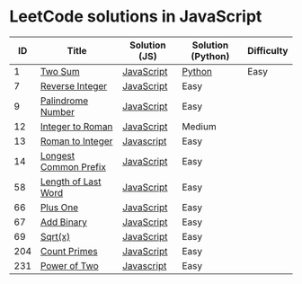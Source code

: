 # LeetCode solutions in JavaScript


| ID | Title | Solution (JS) | Solution (Python) | Difficulty |
| --- | --- | --- | --- | --- |
| 1 | [Two Sum](https://leetcode.com/problems/two-sum/) | [JavaScript](https://github.com/saqib40/LeetCode/blob/main/Solutions/1.js) | [Python]() | Easy |
| 7 | [Reverse Integer](https://leetcode.com/problems/reverse-integer/) | [JavaScript](https://github.com/saqib40/LeetCode/blob/main/Solutions/7.js) | Easy |
| 9 | [Palindrome Number](https://leetcode.com/problems/palindrome-number/) | [JavaScript](https://github.com/saqib40/LeetCode/blob/main/Solutions/9.js) | Easy |
| 12 | [Integer to Roman](https://leetcode.com/problems/integer-to-roman/) | [JavaScript](https://github.com/saqib40/LeetCode/blob/main/Solutions/12.js) | Medium |
| 13 | [Roman to Integer](https://leetcode.com/problems/roman-to-integer/) | [Javascript](https://github.com/saqib40/LeetCode/blob/main/Solutions/13.js) | Easy |
| 14 | [Longest Common Prefix](https://leetcode.com/problems/longest-common-prefix/) | [JavaScript](https://github.com/saqib40/LeetCode/blob/main/Solutions/14.js) | Easy |
| 58 | [Length of Last Word](https://leetcode.com/problems/length-of-last-word/) | [JavaScript](https://github.com/saqib40/LeetCode/blob/main/Solutions/58.js) | Easy |
| 66 | [Plus One](https://leetcode.com/problems/plus-one/) | [JavaScript](https://github.com/saqib40/LeetCode/blob/main/Solutions/66.js) | Easy |
| 67 | [Add Binary](https://leetcode.com/problems/add-binary/) | [JavaScript](https://github.com/saqib40/LeetCode/blob/main/Solutions/67.js) | Easy |
| 69 | [Sqrt(x)](https://leetcode.com/problems/sqrtx/) | [JavaScript](https://github.com/saqib40/LeetCode/blob/main/Solutions/69.js) | Easy |
| 204 | [Count Primes](https://leetcode.com/problems/count-primes/) | [JavaScript](https://github.com/saqib40/LeetCode/blob/main/Solutions/204.js) | Easy |
| 231 | [Power of Two](https://leetcode.com/problems/power-of-two/) | [Javascript](https://github.com/saqib40/LeetCode/blob/main/Solutions/231.js) | Easy |
